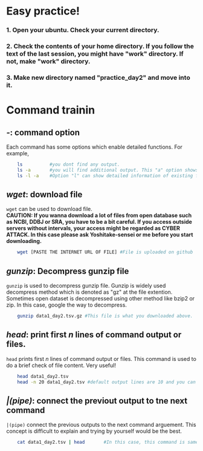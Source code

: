 # Easy practice!
### 1. Open your ubuntu. Check your current directory.  
### 2. Check the contents of your home directory. If you follow the text of the last session, you might have "work" directory. If not, make "work" directory.  
### 3. Make new directory named "practice_day2" and move into it.  

# Command trainin
## *-*: command option  
Each command has some options which enable detailed functions. For example,  
``` bash
    ls          #you dont find any output.
    ls -a       #you will find additional output. This "a" option shows hidden directories and files.
    ls -l -a    #Option "l" can show detailed information of existing files.
```

## *wget*: download file  
`wget` can be used to download file.  
**CAUTION: If you wanna download a lot of files from open database such as NCBI, DDBJ or SRA, you have to be a bit careful. If you access outside servers without intervals, your access might be regarded as CYBER ATTACK. In this case please ask Yoshitake-sensei or me before you start downloading.**  
``` bash
    wget [PASTE THE INTERNET URL OF FILE] #File is uploaded on github
```

## *gunzip*: Decompress gunzip file  
`gunzip` is used to decompress gunzip file. Gunzip is widely used decompress method which is denoted as "gz" at the file extention. Sometimes open dataset is decompressed using other method like bzip2 or zip. In this case, google the way to decompress.  
``` bash
    gunzip data1_day2.tsv.gz #This file is what you downloaded above.
```

## *head*: print first *n* lines of command output or files.  
`head` prints first *n* lines of command output or files. This command is used to do a brief check of file content. Very useful!  
``` bash
    head data1_day2.tsv
    head -n 20 data1_day2.tsv #default output lines are 10 and you can specify the output lines by the option of "n".
```

## *|(pipe)*: connect the previout output to tne next command
`|(pipe)` connect the previous outputs to the next command arguement. This concept is difficult to explain and trying by yourself would be the best.  
``` bash
    cat data1_day2.tsv | head       #In this case, this command is same with "head data1_day2".
```
